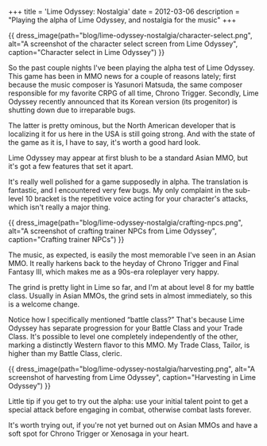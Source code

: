 +++
title = 'Lime Odyssey: Nostalgia'
date = 2012-03-06
description = "Playing the alpha of Lime Odyssey, and nostalgia for the music"
+++

{{ dress_image(path="blog/lime-odyssey-nostalgia/character-select.png", alt="A screenshot of the character select screen from Lime Odyssey", caption="Character select in Lime Odyssey") }}

So the past couple nights I've been playing the alpha test of Lime Odyssey. This game has been in MMO news for a couple of reasons lately; first because the music composer is Yasunori Matsuda, the same composer responsible for my favorite CRPG of all time, Chrono Trigger. Secondly, Lime Odyssey recently announced that its Korean version (its progenitor) is shutting down due to irreparable bugs.

The latter is pretty ominous, but the North American developer that is localizing it for us here in the USA is still going strong. And with the state of the game as it is, I have to say, it's worth a good hard look.

Lime Odyssey may appear at first blush to be a standard Asian MMO, but it's got a few features that set it apart.

It's really well polished for a game supposedly in alpha. The translation is fantastic, and I encountered very few bugs. My only complaint in the sub-level 10 bracket is the repetitive voice acting for your character's attacks, which isn't really a major thing.

{{ dress_image(path="blog/lime-odyssey-nostalgia/crafting-npcs.png", alt="A screenshot of crafting trainer NPCs from Lime Odyssey", caption="Crafting trainer NPCs") }}

The music, as expected, is easily the most memorable I've seen in an Asian MMO. It really harkens back to the heyday of Chrono Trigger and Final Fantasy III, which makes me as a 90s-era roleplayer very happy.

The grind is pretty light in Lime so far, and I'm at about level 8 for my battle class. Usually in Asian MMOs, the grind sets in almost immediately, so this is a welcome change.

Notice how I specifically mentioned “battle class?” That's because Lime Odyssey has separate progression for your Battle Class and your Trade Class. It's possible to level one completely independently of the other, marking a distinctly Western flavor to this MMO. My Trade Class, Tailor, is higher than my Battle Class, cleric.

{{ dress_image(path="blog/lime-odyssey-nostalgia/harvesting.png", alt="A screenshot of harvesting from Lime Odyssey", caption="Harvesting in Lime Odyssey") }}

Little tip if you get to try out the alpha: use your initial talent point to get a special attack before engaging in combat, otherwise combat lasts forever.

It's worth trying out, if you're not yet burned out on Asian MMOs and have a soft spot for Chrono Trigger or Xenosaga in your heart.
